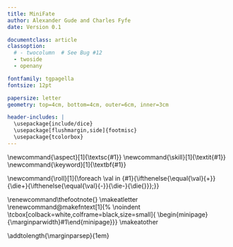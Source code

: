 ```yaml
---
title: MiniFate
author: Alexander Gude and Charles Fyfe
date: Version 0.1

documentclass: article
classoption:
  # - twocolumn  # See Bug #12
  - twoside
  - openany

fontfamily: tgpagella
fontsize: 12pt

papersize: letter
geometry: top=4cm, bottom=4cm, outer=6cm, inner=3cm

header-includes: |
  \usepackage{include/dice}
  \usepackage[flushmargin,side]{footmisc}
  \usepackage{tcolorbox}
---
```


\newcommand{\aspect}[1]{\textsc{#1}}
\newcommand{\skill}[1]{\textit{#1}}
\newcommand{\keyword}[1]{\textbf{#1}}

\newcommand{\roll}[1]{\foreach \val in {#1}{\ifthenelse{\equal{\val}{+}}{\die+}{\ifthenelse{\equal{\val}{-}}{\die-}{\die{}}}\;}}

<!---
Redefine how footnotes are drawn. No number, and draw a box around the text.
-->
\renewcommand\thefootnote{}
\makeatletter
\renewcommand\@makefntext[1]{%
    \noindent
    \tcbox[colback=white,colframe=black,size=small]{
        \begin{minipage}{\marginparwidth}#1\end{minipage}}}
\makeatother

<!---
Add a bit of extra space between the text body and the footnotes in the margins
-->
\addtolength{\marginparsep}{1em}
